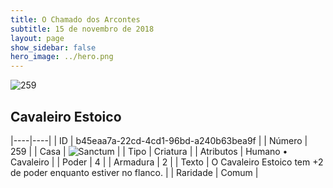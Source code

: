 ```yaml
---
title: O Chamado dos Arcontes
subtitle: 15 de novembro de 2018
layout: page
show_sidebar: false
hero_image: ../hero.png
---
```


![259](https://cdn.keyforgegame.com/media/card_front/pt/341_259_F6VVWM6QHCRR_pt.png)

## Cavaleiro Estoico

|----|----|
| ID | b45eaa7a-22cd-4cd1-96bd-a240b63bea9f |
| Número | 259 |
| Casa | ![Sanctum](https://archonarcana.com/images/thumb/c/c7/Sanctum.png/22px-Sanctum.png "Santuário") |
| Tipo | Criatura |
| Atributos | Humano • Cavaleiro |
| Poder | 4 |
| Armadura | 2 |
| Texto | O Cavaleiro Estoico tem +2 de poder enquanto estiver no flanco. |
| Raridade | Comum |
